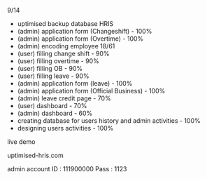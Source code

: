 9/14
- uptimised backup database
HRIS 
- (admin) application form (Changeshift) - 100%
- (admin) application form (Overtime) - 100%
- (admin) encoding employee 18/61
- (user) filling change shift - 90%
- (user) filling overtime - 90%
- (user) filling OB - 90%
- (user) filling leave - 90%
- (admin) application form (leave) - 100%
- (admin) application form (Official Business) - 100%
- (admin) leave credit page - 70%
- (user) dashboard - 70%
- (admin) dashboard - 60%
- creating database for users history and admin activities - 100%
- designing users activities - 100%

live demo 

uptimised-hris.com

admin account
ID : 111900000
Pass : 1123